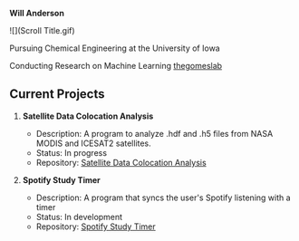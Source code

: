 **Will Anderson**


![](Scroll Title.gif)

Pursuing Chemical Engineering at the University of Iowa

Conducting Research on Machine Learning [thegomeslab](https://github.com/thegomeslab)

## Current Projects

1. **Satellite Data Colocation Analysis**
   - Description: A program to analyze .hdf and .h5 files from NASA MODIS and ICESAT2 satellites.
   - Status: In progress
   - Repository: [Satellite Data Colocation Analysis](https://github.com/wndrsn1/MODIS-ICESAT2-Satellite-Data)

2. **Spotify Study Timer**
   - Description: A program that syncs the user's Spotify listening with a timer
   - Status: In development
   - Repository: [Spotify Study Timer](https://github.com/wndrsn1/Sync-Spotify-to-Timer)


